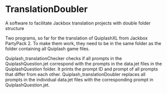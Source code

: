 # TranslationDoubler
A software to facilitate Jackbox translation projects with double folder structure

Two programs, so far for the translation of QuiplashXL from Jackbox PartyPack 2. To make them work, they need to be in the same folder as the folder containing all Quiplash game files. 

Quiplash_translationChecker checks if all prompts in the QuiplashQuestion.jet correspond with the prompts in the data.jet files in the QuiplashQuestion folder. It prints the prompt ID and prompt of all prompts that differ from each other. 
Quiplash_translationDoubler replaces all prompts in the individual data.jet files with the corresponding prompt in QuiplashQuestion.jet.
